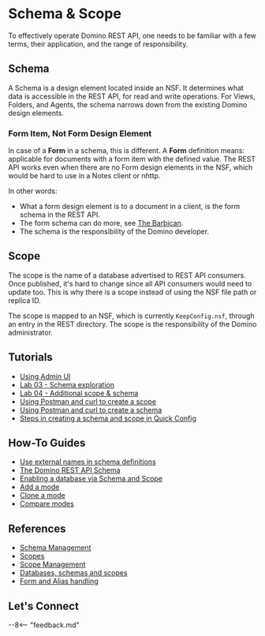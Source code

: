 # Schema & Scope

To effectively operate Domino REST API, one needs to be familiar with a few terms, their application, and the range of responsibility.

## Schema

A Schema is a design element located inside an NSF. It determines what data is accessible in the REST API, for read and write operations. For Views, Folders, and Agents, the schema narrows down from the existing Domino design elements.

### Form Item, Not Form Design Element

In case of a **Form** in a schema, this is different. A **Form** definition means: applicable for documents with a form item with the defined value. The REST API works even when there are no Form design elements in the NSF, which would be hard to use in a Notes client or nhttp.

In other words:

- What a form design element is to a document in a client, is the form schema in the REST API.
- The form schema can do more, see <!--[Form modes](../topicguides/formmodes.md) and-->[The Barbican](../references/extensibility/barbican.md#form-modes).
- The schema is the responsibility of the Domino developer.

## Scope

The scope is the name of a database advertised to REST API consumers. Once published, it's hard to change since all API consumers would need to update too. This is why there is a scope instead of using the NSF file path or replica ID.

The scope is mapped to an NSF, which is currently `KeepConfig.nsf`, through an entry in the REST directory. The scope is the responsibility of the Domino administrator.

## Tutorials

- [Using Admin UI](../tutorial/adminui.md)
- [Lab 03 - Schema exploration](../tutorial/walkthrough/lab-03.md)
- [Lab 04 - Additional scope & schema](../tutorial/walkthrough/lab-04.md)
- [Using Postman and curl to create a scope](../tutorial/postmancurl.md#create-a-scope)
- [Using Postman and curl to create a schema](../tutorial/postmancurl.md#create-a-schema)
- [Steps in creating a schema and scope in Quick Config](../tutorial/walkthrough/lab-02.md#steps-in-creating-a-schema-and-scope-in-quick-config)

## How-To Guides

- [Use external names in schema definitions](../howto/database/externalnames.md)
- [The Domino REST API Schema](../howto/database/enablingadb.md#the-domino-rest-api-schema)
- [Enabling a database via Schema and Scope](../howto/database/enablingadb.md#enabling-a-database-via-schema-and-scope)
- [Add a mode](../references/usingwebui/schemaui.md#add-a-mode)
- [Clone a mode](../references/usingwebui/schemaui.md#clone-a-mode)
- [Compare modes](../references/usingwebui/schemaui.md#compare-modes)

## References

- [Schema Management](../references/usingwebui/schemaui.md)
- [Scopes](../references/usingdominorestapi/scopes.md)
- [Scope Management](../references/usingwebui/scopeui.md)
- [Databases, schemas and scopes](../topicguides/understanding.md#databases-schemas-and-scopes)
- [Form and Alias handling](../references/usingdominorestapi/formnames.md)

## Let's Connect

--8<-- "feedback.md"
